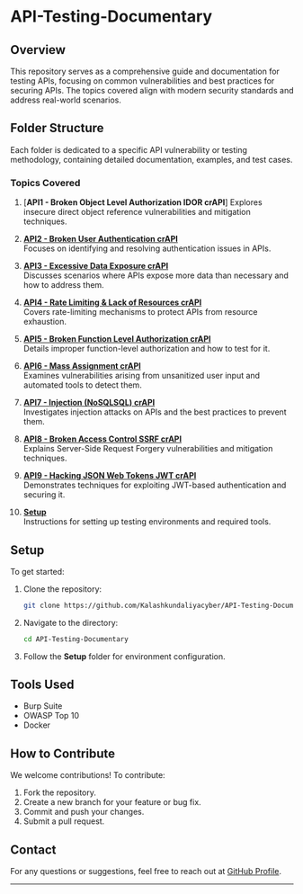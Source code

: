 # API-Testing-Documentary

## Overview
This repository serves as a comprehensive guide and documentation for testing APIs, focusing on common vulnerabilities and best practices for securing APIs. The topics covered align with modern security standards and address real-world scenarios.

## Folder Structure
Each folder is dedicated to a specific API vulnerability or testing methodology, containing detailed documentation, examples, and test cases.

### Topics Covered
1. [**API1 - Broken Object Level Authorization IDOR crAPI**]
   Explores insecure direct object reference vulnerabilities and mitigation techniques.

2. [**API2 - Broken User Authentication crAPI**](./API2%20-%20Broken%20User%20Authentication%20crAPI)  
   Focuses on identifying and resolving authentication issues in APIs.

3. [**API3 - Excessive Data Exposure crAPI**](./API3%20-%20Excessive%20Data%20Exposure%20crAPI)  
   Discusses scenarios where APIs expose more data than necessary and how to address them.

4. [**API4 - Rate Limiting & Lack of Resources crAPI**](./API4%20-%20Rate%20Limiting%20%26%20Lack%20of%20Resources%20crAPI)  
   Covers rate-limiting mechanisms to protect APIs from resource exhaustion.

5. [**API5 - Broken Function Level Authorization crAPI**](./API5%20-%20Broken%20Function%20Level%20Authorization%20crAPI)  
   Details improper function-level authorization and how to test for it.

6. [**API6 - Mass Assignment crAPI**](./API6%20-%20Mass%20Assignment%20crAPI)  
   Examines vulnerabilities arising from unsanitized user input and automated tools to detect them.

7. [**API7 - Injection (NoSQLSQL) crAPI**](./API7%20-%20Injection%20%28NoSQLSQL%29%20crAPI)  
   Investigates injection attacks on APIs and the best practices to prevent them.

8. [**API8 - Broken Access Control SSRF crAPI**](./API8%20-%20Broken%20Access%20Control%20SSRF%20crAPI)  
   Explains Server-Side Request Forgery vulnerabilities and mitigation techniques.

9. [**API9 - Hacking JSON Web Tokens JWT crAPI**](./API9%20-%20Hacking%20JSON%20Web%20Tokens%20JWT%20crAPI)  
   Demonstrates techniques for exploiting JWT-based authentication and securing it.

10. [**Setup**](./Setup)  
    Instructions for setting up testing environments and required tools.


## Setup
To get started:
1. Clone the repository:  
   ```bash
   git clone https://github.com/Kalashkundaliyacyber/API-Testing-Documentary.git
   ```
2. Navigate to the directory:  
   ```bash
   cd API-Testing-Documentary
   ```
3. Follow the **Setup** folder for environment configuration.

## Tools Used
- Burp Suite
- OWASP Top 10
- Docker

## How to Contribute
We welcome contributions! To contribute:
1. Fork the repository.
2. Create a new branch for your feature or bug fix.
3. Commit and push your changes.
4. Submit a pull request.

## Contact
For any questions or suggestions, feel free to reach out at [GitHub Profile](https://github.com/Kalashkundaliyacyber).

---
